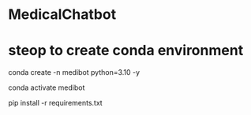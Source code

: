# MedicalChatbot

# steop to create conda environment
<!-- bash -->
conda create -n medibot python=3.10 -y

<!-- activate -->
conda activate medibot

<!-- install requ8iremnts -->
pip install -r requirements.txt
 